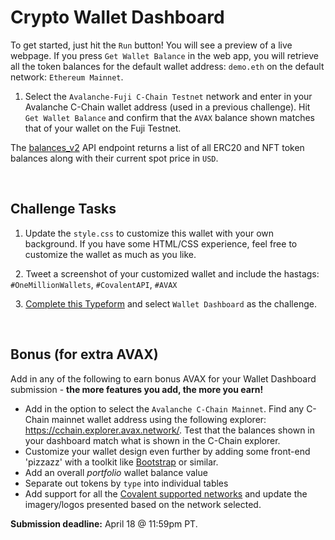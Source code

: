 # Crypto Wallet Dashboard

To get started, just hit the `Run` button! You will see a preview of a live webpage. If you press `Get Wallet Balance` in the web app, you will retrieve all the token balances for the default wallet address: `demo.eth` on the default network: `Ethereum Mainnet`. 


1. Select the `Avalanche-Fuji C-Chain Testnet` network and enter in your Avalanche C-Chain wallet address (used in a previous challenge). Hit `Get Wallet Balance` and confirm that the `AVAX` balance shown matches that of your wallet on the Fuji Testnet. 

The [balances_v2](https://www.covalenthq.com/docs/api/#get-/v1/1/address/{address}/balances_v2/) API endpoint returns a list of all ERC20 and NFT token balances along with their current spot price in `USD`.

&nbsp;
## Challenge Tasks

1. Update the `style.css` to customize this wallet with your own background. If you have some HTML/CSS experience, feel free to customize the wallet as much as you like. 

&nbsp;
2. Tweet a screenshot of your customized wallet and include the hastags: `#OneMillionWallets`, `#CovalentAPI`, `#AVAX`

&nbsp;
3. [Complete this Typeform](https://covalenthq.typeform.com/to/xZ330Xnq) and select `Wallet Dashboard` as the challenge.

&nbsp;
## Bonus (for extra AVAX)

Add in any of the following to earn bonus AVAX for your Wallet Dashboard submission - **the more features you add, the more you earn!**

- Add in the option to select the `Avalanche C-Chain Mainnet`. Find any C-Chain mainnet wallet address using the following explorer: https://cchain.explorer.avax.network/. Test that the balances shown in your dashboard match what is shown in the C-Chain explorer. 
&nbsp;
- Customize your wallet design even further by adding some front-end 'pizzazz' with a toolkit like [Bootstrap](https://getbootstrap.com/) or similar.
&nbsp;
- Add an overall *portfolio* wallet balance value
&nbsp;
- Separate out tokens by `type` into individual tables
&nbsp;
- Add support for all the [Covalent supported networks](https://www.covalenthq.com/docs/networks) and update the imagery/logos presented based on the network selected.

**Submission deadline:** April 18 @ 11:59pm PT. 